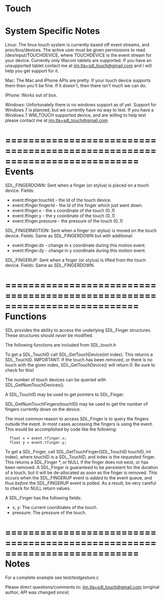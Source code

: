 Touch
===========================================================================
System Specific Notes
===========================================================================
Linux:
The linux touch system is currently based off event streams, and proc/bus/devices. The active user must be given
permissions to read /dev/input/TOUCHDEVICE, where TOUCHDEVICE is the event stream for your device. Currently only Wacom
tablets are supported. If you have an unsupported tablet contact me at jim.tla+sdl_touch@gmail.com and I will help you
get support for it.

Mac:
The Mac and iPhone APIs are pretty. If your touch device supports them then you'll be fine. If it doesn't, then there
isn't much we can do.

iPhone:
Works out of box.

Windows:
Unfortunately there is no windows support as of yet. Support for Windows 7 is planned, but we currently have no way to
test. If you have a Windows 7 WM_TOUCH supported device, and are willing to help test please contact me at
jim.tla+sdl_touch@gmail.com

===========================================================================
Events
===========================================================================
SDL_FINGERDOWN:
Sent when a finger (or stylus) is placed on a touch device.
Fields:

* event.tfinger.touchId - the Id of the touch device.
* event.tfinger.fingerId - the Id of the finger which just went down.
* event.tfinger.x - the x coordinate of the touch (0..1)
* event.tfinger.y - the y coordinate of the touch (0..1)
* event.tfinger.pressure - the pressure of the touch (0..1)

SDL_FINGERMOTION:
Sent when a finger (or stylus) is moved on the touch device.
Fields:
Same as SDL_FINGERDOWN but with additional:

* event.tfinger.dx - change in x coordinate during this motion event.
* event.tfinger.dy - change in y coordinate during this motion event.

SDL_FINGERUP:
Sent when a finger (or stylus) is lifted from the touch device.
Fields:
Same as SDL_FINGERDOWN.

===========================================================================
Functions
===========================================================================
SDL provides the ability to access the underlying SDL_Finger structures.
These structures should _never_ be modified.

The following functions are included from SDL_touch.h

To get a SDL_TouchID call SDL_GetTouchDevice(int index).
This returns a SDL_TouchID.
IMPORTANT: If the touch has been removed, or there is no touch with the given index, SDL_GetTouchDevice() will return 0.
Be sure to check for this!

The number of touch devices can be queried with SDL_GetNumTouchDevices().

A SDL_TouchID may be used to get pointers to SDL_Finger.

SDL_GetNumTouchFingers(touchID) may be used to get the number of fingers currently down on the device.

The most common reason to access SDL_Finger is to query the fingers outside the event. In most cases accessing the
fingers is using the event. This would be accomplished by code like the following:

      float x = event.tfinger.x;
      float y = event.tfinger.y;

To get a SDL_Finger, call SDL_GetTouchFinger(SDL_TouchID touchID, int index), where touchID is a SDL_TouchID, and index
is the requested finger.
This returns a SDL_Finger *, or NULL if the finger does not exist, or has been removed.
A SDL_Finger is guaranteed to be persistent for the duration of a touch, but it will be de-allocated as soon as the
finger is removed. This occurs when the SDL_FINGERUP event is _added_ to the event queue, and thus _before_ the
SDL_FINGERUP event is polled.
As a result, be very careful to check for NULL return values.

A SDL_Finger has the following fields:

* x, y:
  The current coordinates of the touch.
* pressure:
  The pressure of the touch.

===========================================================================
Notes
===========================================================================
For a complete example see test/testgesture.c

Please direct questions/comments to:
jim.tla+sdl_touch@gmail.com
(original author, API was changed since)
